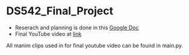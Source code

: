 # DS542_Final_Project
- Reserach and planning is done in this [Google Doc](https://docs.google.com/document/d/1zOoQWf8MhDagCtVkb7t_M2VLkh9IzXfLuSN9qgLTpcU/edit?usp=sharing)
- Final YouTube video at [link](https://www.youtube.com/watch?v=_m0UU8ANnMI)


All manim clips used in for final youtube video can be found in main.py. 